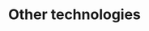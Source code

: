 ---
title: Other technologies
serviceId: web-and-mobile-development
description: We’ve chosen to specialize in Node.js, but we’re certainly not limited to it. If you’re interested in <a href="https://angularjs.org/" target="_blank">AngularJS</a>, <a href="https://developer.amazon.com/alexa-skills-kit" target="_blank">Alexa Skills Kit</a>, or <a href="http://www.wired.com/insights/2014/11/the-internet-of-things-bigger/" target="_blank">IoT</a> then you should talk to us.
image: ../images/services-illustrations/icon-other-technologies.svg
sortOrder: 4
---